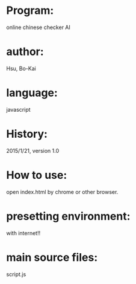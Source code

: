 # Program:
online chinese checker AI
# author:
Hsu, Bo-Kai
# language:
javascript
# History:
2015/1/21, version 1.0	
# How to use:
open index.html by chrome or other browser.
# presetting environment:
with internet!!
#  main source files:
script.js
